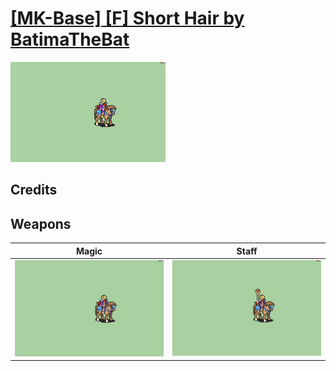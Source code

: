 # [\[MK-Base\] \[F\] Short Hair by BatimaTheBat](./)

<img src="./6.%20Magic/Magic_000.png" alt="[MK-Base] [F] Short Hair by BatimaTheBat standing" />

## Credits



## Weapons


|Magic |Staff |
|  :---: | :---: |
| <img alt="Magic animation" src="./6.%20Magic/Magic.gif" /> | <img alt="Staff animation" src="./7.%20Staff/Staff.gif" /> |
